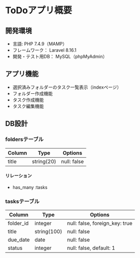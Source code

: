 # ToDoアプリ概要

## 開発環境

* 言語: PHP 7.4.9（MAMP）
* フレームワーク： Laravel 8.16.1
* 開発・テスト用DB： MySQL（phpMyAdmin）

## アプリ機能

* 選択済みフォルダーのタスク一覧表示（indexページ）
* フォルダー作成機能
* タスク作成機能
* タスク編集機能

## DB設計

### foldersテーブル

|Column|Type|Options|
|------|----|-------|
|title|string(20)|null: false|

#### リレーション

* has_many :tasks

### tasksテーブル

|Column|Type|Options|
|------|----|-------|
|folder_id|integer|null: false, foreign_key: true|
|title|string(100)|null: false|
|due_date|date|null: false|
|status|integer|null: false, default: 1|
